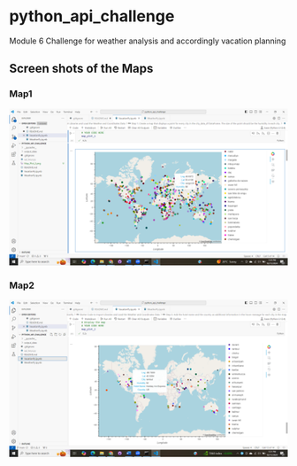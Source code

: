 # python_api_challenge
Module 6 Challenge for weather analysis and accordingly vacation planning

## Screen shots of the Maps

### Map1

![alt text](Map_plot_1.png)



### Map2

![alt text](Map_plot_2.png)